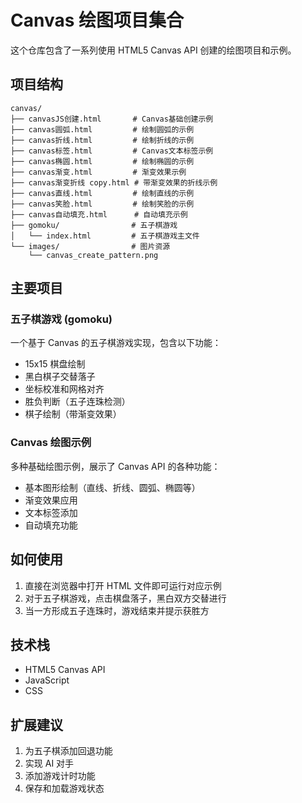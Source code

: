 # Canvas 绘图项目集合

这个仓库包含了一系列使用 HTML5 Canvas API 创建的绘图项目和示例。

## 项目结构

```
canvas/
├── canvasJS创建.html       # Canvas基础创建示例
├── canvas圆弧.html         # 绘制圆弧的示例
├── canvas折线.html         # 绘制折线的示例
├── canvas标签.html         # Canvas文本标签示例
├── canvas椭圆.html         # 绘制椭圆的示例
├── canvas渐变.html         # 渐变效果示例
├── canvas渐变折线 copy.html # 带渐变效果的折线示例
├── canvas直线.html         # 绘制直线的示例
├── canvas笑脸.html         # 绘制笑脸的示例
├── canvas自动填充.html      # 自动填充示例
├── gomoku/                # 五子棋游戏
│   └── index.html         # 五子棋游戏主文件
└── images/                # 图片资源
    └── canvas_create_pattern.png
```

## 主要项目

### 五子棋游戏 (gomoku)

一个基于 Canvas 的五子棋游戏实现，包含以下功能：

- 15x15 棋盘绘制
- 黑白棋子交替落子
- 坐标校准和网格对齐
- 胜负判断（五子连珠检测）
- 棋子绘制（带渐变效果）

### Canvas 绘图示例

多种基础绘图示例，展示了 Canvas API 的各种功能：

- 基本图形绘制（直线、折线、圆弧、椭圆等）
- 渐变效果应用
- 文本标签添加
- 自动填充功能

## 如何使用

1. 直接在浏览器中打开 HTML 文件即可运行对应示例
2. 对于五子棋游戏，点击棋盘落子，黑白双方交替进行
3. 当一方形成五子连珠时，游戏结束并提示获胜方

## 技术栈

- HTML5 Canvas API
- JavaScript
- CSS

## 扩展建议

1. 为五子棋添加回退功能
2. 实现 AI 对手
3. 添加游戏计时功能
4. 保存和加载游戏状态
